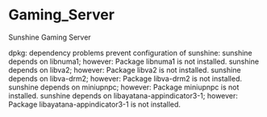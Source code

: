 # Gaming_Server
Sunshine Gaming Server

dpkg: dependency problems prevent configuration of sunshine:
 sunshine depends on libnuma1; however:
  Package libnuma1 is not installed.
 sunshine depends on libva2; however:
  Package libva2 is not installed.
 sunshine depends on libva-drm2; however:
  Package libva-drm2 is not installed.
 sunshine depends on miniupnpc; however:
  Package miniupnpc is not installed.
 sunshine depends on libayatana-appindicator3-1; however:
  Package libayatana-appindicator3-1 is not installed.

